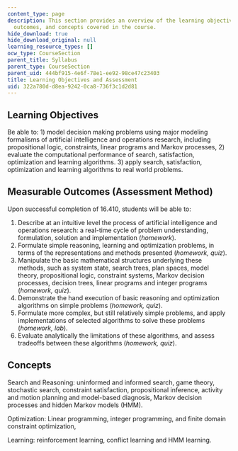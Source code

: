```yaml
---
content_type: page
description: This section provides an overview of the learning objectives, measurable
  outcomes, and concepts covered in the course.
hide_download: true
hide_download_original: null
learning_resource_types: []
ocw_type: CourseSection
parent_title: Syllabus
parent_type: CourseSection
parent_uid: 444bf915-4e6f-78e1-ee92-98ce47c23403
title: Learning Objectives and Assessment
uid: 322a780d-d8ea-9242-0ca8-736f3c1d2d81
---
```


Learning Objectives
-------------------

Be able to: 1) model decision making problems using major modeling formalisms of artificial intelligence and operations research, including propositional logic, constraints, linear programs and Markov processes, 2) evaluate the computational performance of search, satisfaction, optimization and learning algorithms. 3) apply search, satisfaction, optimization and learning algorithms to real world problems.

Measurable Outcomes (Assessment Method)
---------------------------------------

Upon successful completion of 16.410, students will be able to:

1.  Describe at an intuitive level the process of artificial intelligence and operations research: a real-time cycle of problem understanding, formulation, solution and implementation (_homework_).
2.  Formulate simple reasoning, learning and optimization problems, in terms of the representations and methods presented (_homework, quiz_).
3.  Manipulate the basic mathematical structures underlying these methods, such as system state, search trees, plan spaces, model theory, propositional logic, constraint systems, Markov decision processes, decision trees, linear programs and integer programs (_homework, quiz_).
4.  Demonstrate the hand execution of basic reasoning and optimization algorithms on simple problems (_homework, quiz_).
5.  Formulate more complex, but still relatively simple problems, and apply implementations of selected algorithms to solve these problems (_homework, lab_).
6.  Evaluate analytically the limitations of these algorithms, and assess tradeoffs between these algorithms (_homework, quiz_).

Concepts
--------

Search and Reasoning: uninformed and informed search, game theory, stochastic search, constraint satisfaction, propositional inference, activity and motion planning and model-based diagnosis, Markov decision processes and hidden Markov models (HMM).

Optimization: Linear programming, integer programming, and finite domain constraint optimization,

Learning: reinforcement learning, conflict learning and HMM learning.